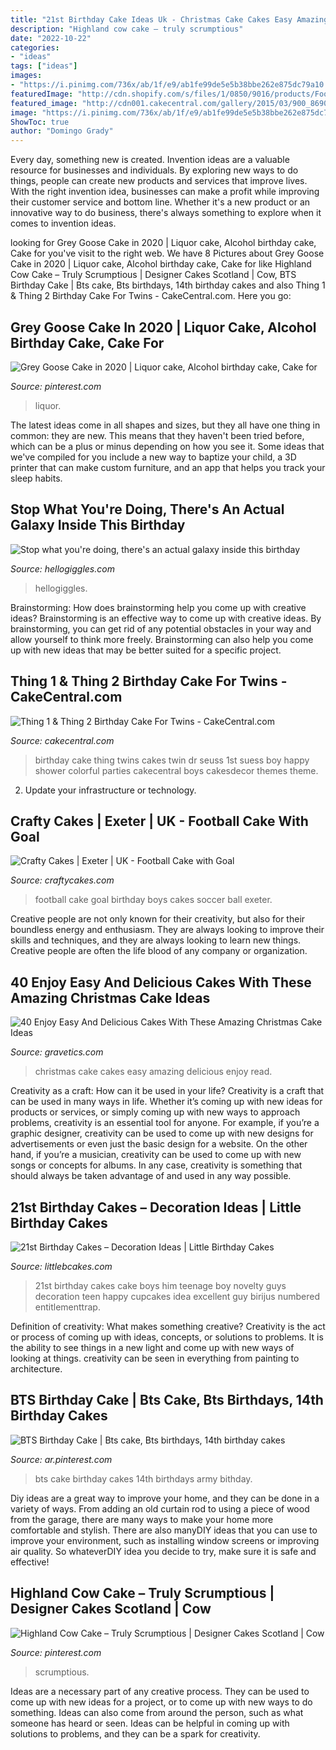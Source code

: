 ```yaml
---
title: "21st Birthday Cake Ideas Uk - Christmas Cake Cakes Easy Amazing Delicious Enjoy Read"
description: "Highland cow cake – truly scrumptious"
date: "2022-10-22"
categories:
- "ideas"
tags: ["ideas"]
images:
- "https://i.pinimg.com/736x/ab/1f/e9/ab1fe99de5e5b38bbe262e875dc79a10.jpg"
featuredImage: "http://cdn.shopify.com/s/files/1/0850/9016/products/Football_Cake_with_Goal_grande.JPG?v=1541682910"
featured_image: "http://cdn001.cakecentral.com/gallery/2015/03/900_869020R30K_thing-1-amp-thing-2-birthday-cake-for-twins.jpg"
image: "https://i.pinimg.com/736x/ab/1f/e9/ab1fe99de5e5b38bbe262e875dc79a10.jpg"
ShowToc: true
author: "Domingo Grady"
---
```



Every day, something new is created. Invention ideas are a valuable resource for businesses and individuals. By exploring new ways to do things, people can create new products and services that improve lives. With the right invention idea, businesses can make a profit while improving their customer service and bottom line. Whether it's a new product or an innovative way to do business, there's always something to explore when it comes to invention ideas.

	

		
looking for Grey Goose Cake in 2020 | Liquor cake, Alcohol birthday cake, Cake for you've visit to the right web. We have 8 Pictures about Grey Goose Cake in 2020 | Liquor cake, Alcohol birthday cake, Cake for like Highland Cow Cake – Truly Scrumptious | Designer Cakes Scotland | Cow, BTS Birthday Cake | Bts cake, Bts birthdays, 14th birthday cakes and also Thing 1 &amp; Thing 2 Birthday Cake For Twins - CakeCentral.com. Here you go:
		
    
## Grey Goose Cake In 2020 | Liquor Cake, Alcohol Birthday Cake, Cake For

<img loading=lazy src="https://i.pinimg.com/736x/9d/bf/c1/9dbfc1f09aaef1383d8055daecfe87d1.jpg" onerror="this.onerror=null;this.src='https://tse4.mm.bing.net/th?id=OIP.lQc-VYO3h5PrKCGZP_qabwHaJ3&amp;pid=15.1';" alt="Grey Goose Cake in 2020 | Liquor cake, Alcohol birthday cake, Cake for">

_Source: pinterest.com_

>liquor. 

	

The latest ideas come in all shapes and sizes, but they all have one thing in common: they are new. This means that they haven't been tried before, which can be a plus or minus depending on how you see it. Some ideas that we've compiled for you include a new way to baptize your child, a 3D printer that can make custom furniture, and an app that helps you track your sleep habits.

    
## Stop What You&#039;re Doing, There&#039;s An Actual Galaxy Inside This Birthday

<img loading=lazy src="https://images.hellogiggles.com/uploads/2017/02/23011134/space-cake-imgur.jpg" onerror="this.onerror=null;this.src='https://tse3.mm.bing.net/th?id=OIP.w0H99K_qHtsoIZQEiMY9qgHaKK&amp;pid=15.1';" alt="Stop what you&#039;re doing, there&#039;s an actual galaxy inside this birthday">

_Source: hellogiggles.com_

>hellogiggles. 

	

Brainstorming: How does brainstorming help you come up with creative ideas?
Brainstorming is an effective way to come up with creative ideas. By brainstorming, you can get rid of any potential obstacles in your way and allow yourself to think more freely. Brainstorming can also help you come up with new ideas that may be better suited for a specific project.

    
## Thing 1 &amp; Thing 2 Birthday Cake For Twins - CakeCentral.com

<img loading=lazy src="http://cdn001.cakecentral.com/gallery/2015/03/900_869020R30K_thing-1-amp-thing-2-birthday-cake-for-twins.jpg" onerror="this.onerror=null;this.src='https://tse1.mm.bing.net/th?id=OIP.tCdmHFf520Nnoj3vlEasvwHaMI&amp;pid=15.1';" alt="Thing 1 &amp; Thing 2 Birthday Cake For Twins - CakeCentral.com">

_Source: cakecentral.com_

>birthday cake thing twins cakes twin dr seuss 1st suess boy happy shower colorful parties cakecentral boys cakesdecor themes theme. 

	

2. Update your infrastructure or technology.

    
## Crafty Cakes | Exeter | UK - Football Cake With Goal

<img loading=lazy src="http://cdn.shopify.com/s/files/1/0850/9016/products/Football_Cake_with_Goal_grande.JPG?v=1541682910" onerror="this.onerror=null;this.src='https://tse1.mm.bing.net/th?id=OIP.UmwZvZEnmXo7FvTVYpm8HwAAAA&amp;pid=15.1';" alt="Crafty Cakes | Exeter | UK - Football Cake with Goal">

_Source: craftycakes.com_

>football cake goal birthday boys cakes soccer ball exeter. 

	

Creative people are not only known for their creativity, but also for their boundless energy and enthusiasm. They are always looking to improve their skills and techniques, and they are always looking to learn new things. Creative people are often the life blood of any company or organization.

    
## 40 Enjoy Easy And Delicious Cakes With These Amazing Christmas Cake Ideas

<img loading=lazy src="https://www.gravetics.com/wp-content/uploads/2017/04/Chesterfieldcakes-celebration-christmascakes-Christmas.jpg" onerror="this.onerror=null;this.src='https://tse2.mm.bing.net/th?id=OIP.pqu63QprEQjljw_xh_unIAHaHa&amp;pid=15.1';" alt="40 Enjoy Easy And Delicious Cakes With These Amazing Christmas Cake Ideas">

_Source: gravetics.com_

>christmas cake cakes easy amazing delicious enjoy read. 

	

Creativity as a craft: How can it be used in your life?
Creativity is a craft that can be used in many ways in life. Whether it’s coming up with new ideas for products or services, or simply coming up with new ways to approach problems, creativity is an essential tool for anyone. For example, if you’re a graphic designer, creativity can be used to come up with new designs for advertisements or even just the basic design for a website. On the other hand, if you’re a musician, creativity can be used to come up with new songs or concepts for albums. In any case, creativity is something that should always be taken advantage of and used in any way possible.

    
## 21st Birthday Cakes – Decoration Ideas | Little Birthday Cakes

<img loading=lazy src="http://www.littlebcakes.com/wp-content/uploads/2014/02/21st-Birthday-Cake.jpg" onerror="this.onerror=null;this.src='https://tse3.mm.bing.net/th?id=OIP.IIe9sO-NtsF3ANnAzBiuNAHaJ4&amp;pid=15.1';" alt="21st Birthday Cakes – Decoration Ideas | Little Birthday Cakes">

_Source: littlebcakes.com_

>21st birthday cakes cake boys him teenage boy novelty guys decoration teen happy cupcakes idea excellent guy birijus numbered entitlementtrap. 

	

Definition of creativity: What makes something creative?
Creativity is the act or process of coming up with ideas, concepts, or solutions to problems. It is the ability to see things in a new light and come up with new ways of looking at things. creativity can be seen in everything from painting to architecture.

    
## BTS Birthday Cake | Bts Cake, Bts Birthdays, 14th Birthday Cakes

<img loading=lazy src="https://i.pinimg.com/736x/ab/1f/e9/ab1fe99de5e5b38bbe262e875dc79a10.jpg" onerror="this.onerror=null;this.src='https://tse4.mm.bing.net/th?id=OIP.a-Dg8lfWa5vKM4hd-DEcPQHaJ3&amp;pid=15.1';" alt="BTS Birthday Cake | Bts cake, Bts birthdays, 14th birthday cakes">

_Source: ar.pinterest.com_

>bts cake birthday cakes 14th birthdays army bithday. 

	

Diy ideas are a great way to improve your home, and they can be done in a variety of ways. From adding an old curtain rod to using a piece of wood from the garage, there are many ways to make your home more comfortable and stylish. There are also manyDIY ideas that you can use to improve your environment, such as installing window screens or improving air quality. So whateverDIY idea you decide to try, make sure it is safe and effective!

    
## Highland Cow Cake – Truly Scrumptious | Designer Cakes Scotland | Cow

<img loading=lazy src="https://i.pinimg.com/736x/45/fe/08/45fe08d08b6a1f06e4ed034892492ff8.jpg" onerror="this.onerror=null;this.src='https://tse4.mm.bing.net/th?id=OIP.W8LsbimKQph5-DYvZjGZGwHaKq&amp;pid=15.1';" alt="Highland Cow Cake – Truly Scrumptious | Designer Cakes Scotland | Cow">

_Source: pinterest.com_

>scrumptious. 

	

Ideas are a necessary part of any creative process. They can be used to come up with new ideas for a project, or to come up with new ways to do something. Ideas can also come from around the person, such as what someone has heard or seen. Ideas can be helpful in coming up with solutions to problems, and they can be a spark for creativity.

